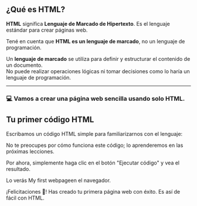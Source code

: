 ## ¿Qué es HTML?

**HTML** significa **Lenguaje de Marcado de Hipertexto**. Es el lenguaje estándar para crear páginas web.

Tené en cuenta que **HTML es un lenguaje de marcado**, no un lenguaje de programación.

Un **lenguaje de marcado** se utiliza para definir y estructurar el contenido de un documento.  
No puede realizar operaciones lógicas ni tomar decisiones como lo haría un lenguaje de programación.

---

### 💻 Vamos a crear una página web sencilla usando solo HTML.

## Tu primer código HTML

Escribamos un código HTML simple para familiarizarnos con el lenguaje:




No te preocupes por cómo funciona este código; lo aprenderemos en las próximas lecciones.

Por ahora, simplemente haga clic en el botón "Ejecutar código" y vea el resultado.

Lo verás My first webpageen el navegador.

¡Felicitaciones 🎉! Has creado tu primera página web con éxito. Es así de fácil con HTML.
